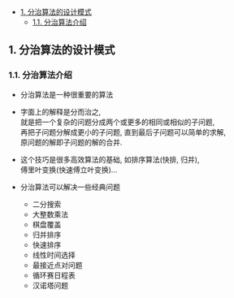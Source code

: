 <!-- TOC -->

- [1. 分治算法的设计模式](#1-分治算法的设计模式)
  - [1.1. 分治算法介绍](#11-分治算法介绍)

<!-- /TOC -->

## 1. 分治算法的设计模式

### 1.1. 分治算法介绍
- 分治算法是一种很重要的算法
- 字面上的解释是分而治之,  
  就是把一个复杂的问题分成两个或更多的相同或相似的子问题,  
  再把子问题分解成更小的子问题, 直到最后子问题可以简单的求解,  
  原问题的解即子问题的解的合并.

- 这个技巧是很多高效算法的基础, 如排序算法(快排, 归并),  
  傅里叶变换(快速傅立叶变换)...

- 分治算法可以解决一些经典问题
  - 二分搜索
  - 大整数乘法
  - 棋盘覆盖
  - 归并排序
  - 快速排序
  - 线性时间选择
  - 最接近点对问题
  - 循环赛日程表
  - 汉诺塔问题